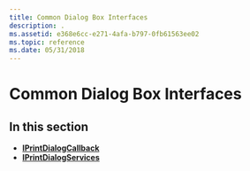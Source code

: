 ```yaml
---
title: Common Dialog Box Interfaces
description: .
ms.assetid: e368e6cc-e271-4afa-b797-0fb61563ee02
ms.topic: reference
ms.date: 05/31/2018
---
```


# Common Dialog Box Interfaces

## In this section

-   [**IPrintDialogCallback**](/windows/win32/api/commdlg/nn-commdlg-iprintdialogcallback)
-   [**IPrintDialogServices**](/windows/win32/api/commdlg/nn-commdlg-iprintdialogservices)

 

 